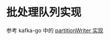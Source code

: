 # 批处理队列实现

参考 kafka-go 中的 [partitionWriter 实现](https://github.com/segmentio/kafka-go/blob/e88d48aa0b68601b1126d486897993e59dca5843/writer.go#L927)

